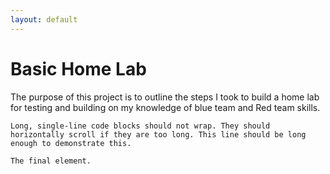 ```yaml
---
layout: default
---
```



# Basic Home Lab

The purpose of this project is to outline the steps I took to build a home lab for testing and building on my knowledge of blue team and Red team skills. 


```
Long, single-line code blocks should not wrap. They should horizontally scroll if they are too long. This line should be long enough to demonstrate this.
```

```
The final element.
```
